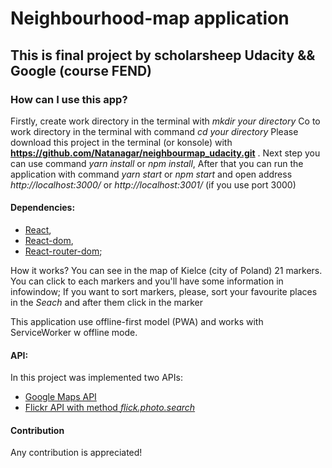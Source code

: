 # Neighbourhood-map application

## This is final project by scholarsheep Udacity && Google (course FEND)

### How can I use this app?


Firstly, create work directory in the terminal with *mkdir _your directory_*
Co to work directory in the terminal with command *cd _your directory_* 
Please download this project in the terminal (or konsole) with **https://github.com/Natanagar/neighbourmap_udacity.git** .
Next step you can use command *yarn install* or *npm install*,
After that you can run the application with command *yarn start*  or *npm start* and open address _http://localhost:3000/_ or _http://localhost:3001/_ (if you use port 3000)

#### Dependencies: 
* [React](https://reactjs.org/), 
* [React-dom](https://www.npmjs.com/package/react-dom), 
* [React-router-dom](https://www.npmjs.com/search?q=react-router-dom);


How it works?
You can see in the map of Kielce (city of Poland) 21 markers.
You can click to each markers and you'll have some information in infowindow;
If you want to sort markers, please, sort your favourite places in the *Seach* and after them click in the marker

This application use offline-first model (PWA) and works with ServiceWorker w offline mode.

#### API:
In this project was implemented two APIs:
* [Google Maps API](https://developers.google.com/maps/documentation/embed/start)
* [Flickr API with method _flick.photo.search_](https://www.flickr.com/services/api/)

#### Contribution
Any contribution is appreciated!

